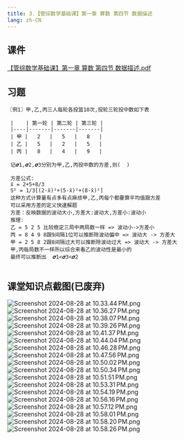 ```yaml
---
title: 3.【管综数学基础课】第一章 算数 第四节 数据描述
lang: zh-CN
---
```


## 课件
[【管综数学基础课】第一章 算数 第四节 数据描述.pdf](/math%2F1.%E6%95%B0%E5%AD%A6-%E5%9F%BA%E7%A1%80%E7%9F%A5%E8%AF%86%2F3.%E3%80%90%E7%AE%A1%E7%BB%BC%E6%95%B0%E5%AD%A6%E5%9F%BA%E7%A1%80%E8%AF%BE%E3%80%91%E7%AC%AC%E4%B8%80%E7%AB%A0%20%E7%AE%97%E6%95%B0%20%E7%AC%AC%E5%9B%9B%E8%8A%82%20%E6%95%B0%E6%8D%AE%E6%8F%8F%E8%BF%B0%2F%E3%80%90%E7%AE%A1%E7%BB%BC%E6%95%B0%E5%AD%A6%E5%9F%BA%E7%A1%80%E8%AF%BE%E3%80%91%E7%AC%AC%E4%B8%80%E7%AB%A0%20%E7%AE%97%E6%95%B0%20%E7%AC%AC%E5%9B%9B%E8%8A%82%20%E6%95%B0%E6%8D%AE%E6%8F%8F%E8%BF%B0.pdf)

## 习题
```
〖例1〗甲,乙,丙三人每轮各投篮10次,投轮三轮投中数如下表

 |    | 第一轮 | 第二轮 | 第三轮 |
 |----|-------|-------|-------|
 | 甲 |   2   |   5   |   8   |
 | 乙 |   5   |   2   |   5   |
 | 丙 |   8   |   4   |   9   |

 记𝝈1,𝝈2,𝝈3分别为甲,乙,丙投中数的方差,则(  )
 
 方差公式: 
 x̄ = 2+5+8/3
 S² = 1/3[(2-x̄)²+(5-x̄)²+(8-x̄)²]
 这种方式计算量有点多有点麻烦甲,乙,丙每个都要算平均值跟方差
 可以采用方差的定义快速解题
 方差：反映数据的波动大小,方差大:波动大,方差小:波动小
 推理:
 乙 = 5 2 5 比较稳定三局中两局数一样 => 波动小->方差小
 丙 = 8 4 9 8跟9间隔1位可以推断除波动偏中 => 波动大 -> 方差大 
 甲 = 2 5 8 2跟8间隔过大可以推断除波动过大 => 波动大 -> 方差大
 甲,丙每局数不一样所以综合来看乙的波动性是最小的
 最终可以推断出  𝝈1<𝝈3<𝝈2


```

## 课堂知识点截图(已废弃)
![Screenshot 2024-08-28 at 10.33.44 PM.png](..%2F..%2Fpublic%2Fmath%2F1.%E6%95%B0%E5%AD%A6-%E5%9F%BA%E7%A1%80%E7%9F%A5%E8%AF%86%2F3.%E3%80%90%E7%AE%A1%E7%BB%BC%E6%95%B0%E5%AD%A6%E5%9F%BA%E7%A1%80%E8%AF%BE%E3%80%91%E7%AC%AC%E4%B8%80%E7%AB%A0%20%E7%AE%97%E6%95%B0%20%E7%AC%AC%E5%9B%9B%E8%8A%82%20%E6%95%B0%E6%8D%AE%E6%8F%8F%E8%BF%B0%2FScreenshot%202024-08-28%20at%2010.33.44%E2%80%AFPM.png)
![Screenshot 2024-08-28 at 10.36.27 PM.png](..%2F..%2Fpublic%2Fmath%2F1.%E6%95%B0%E5%AD%A6-%E5%9F%BA%E7%A1%80%E7%9F%A5%E8%AF%86%2F3.%E3%80%90%E7%AE%A1%E7%BB%BC%E6%95%B0%E5%AD%A6%E5%9F%BA%E7%A1%80%E8%AF%BE%E3%80%91%E7%AC%AC%E4%B8%80%E7%AB%A0%20%E7%AE%97%E6%95%B0%20%E7%AC%AC%E5%9B%9B%E8%8A%82%20%E6%95%B0%E6%8D%AE%E6%8F%8F%E8%BF%B0%2FScreenshot%202024-08-28%20at%2010.36.27%E2%80%AFPM.png)
![Screenshot 2024-08-28 at 10.38.07 PM.png](..%2F..%2Fpublic%2Fmath%2F1.%E6%95%B0%E5%AD%A6-%E5%9F%BA%E7%A1%80%E7%9F%A5%E8%AF%86%2F3.%E3%80%90%E7%AE%A1%E7%BB%BC%E6%95%B0%E5%AD%A6%E5%9F%BA%E7%A1%80%E8%AF%BE%E3%80%91%E7%AC%AC%E4%B8%80%E7%AB%A0%20%E7%AE%97%E6%95%B0%20%E7%AC%AC%E5%9B%9B%E8%8A%82%20%E6%95%B0%E6%8D%AE%E6%8F%8F%E8%BF%B0%2FScreenshot%202024-08-28%20at%2010.38.07%E2%80%AFPM.png)
![Screenshot 2024-08-28 at 10.39.26 PM.png](..%2F..%2Fpublic%2Fmath%2F1.%E6%95%B0%E5%AD%A6-%E5%9F%BA%E7%A1%80%E7%9F%A5%E8%AF%86%2F3.%E3%80%90%E7%AE%A1%E7%BB%BC%E6%95%B0%E5%AD%A6%E5%9F%BA%E7%A1%80%E8%AF%BE%E3%80%91%E7%AC%AC%E4%B8%80%E7%AB%A0%20%E7%AE%97%E6%95%B0%20%E7%AC%AC%E5%9B%9B%E8%8A%82%20%E6%95%B0%E6%8D%AE%E6%8F%8F%E8%BF%B0%2FScreenshot%202024-08-28%20at%2010.39.26%E2%80%AFPM.png)
![Screenshot 2024-08-28 at 10.41.37 PM.png](..%2F..%2Fpublic%2Fmath%2F1.%E6%95%B0%E5%AD%A6-%E5%9F%BA%E7%A1%80%E7%9F%A5%E8%AF%86%2F3.%E3%80%90%E7%AE%A1%E7%BB%BC%E6%95%B0%E5%AD%A6%E5%9F%BA%E7%A1%80%E8%AF%BE%E3%80%91%E7%AC%AC%E4%B8%80%E7%AB%A0%20%E7%AE%97%E6%95%B0%20%E7%AC%AC%E5%9B%9B%E8%8A%82%20%E6%95%B0%E6%8D%AE%E6%8F%8F%E8%BF%B0%2FScreenshot%202024-08-28%20at%2010.41.37%E2%80%AFPM.png)
![Screenshot 2024-08-28 at 10.44.04 PM.png](..%2F..%2Fpublic%2Fmath%2F1.%E6%95%B0%E5%AD%A6-%E5%9F%BA%E7%A1%80%E7%9F%A5%E8%AF%86%2F3.%E3%80%90%E7%AE%A1%E7%BB%BC%E6%95%B0%E5%AD%A6%E5%9F%BA%E7%A1%80%E8%AF%BE%E3%80%91%E7%AC%AC%E4%B8%80%E7%AB%A0%20%E7%AE%97%E6%95%B0%20%E7%AC%AC%E5%9B%9B%E8%8A%82%20%E6%95%B0%E6%8D%AE%E6%8F%8F%E8%BF%B0%2FScreenshot%202024-08-28%20at%2010.44.04%E2%80%AFPM.png)
![Screenshot 2024-08-28 at 10.46.28 PM.png](..%2F..%2Fpublic%2Fmath%2F1.%E6%95%B0%E5%AD%A6-%E5%9F%BA%E7%A1%80%E7%9F%A5%E8%AF%86%2F3.%E3%80%90%E7%AE%A1%E7%BB%BC%E6%95%B0%E5%AD%A6%E5%9F%BA%E7%A1%80%E8%AF%BE%E3%80%91%E7%AC%AC%E4%B8%80%E7%AB%A0%20%E7%AE%97%E6%95%B0%20%E7%AC%AC%E5%9B%9B%E8%8A%82%20%E6%95%B0%E6%8D%AE%E6%8F%8F%E8%BF%B0%2FScreenshot%202024-08-28%20at%2010.46.28%E2%80%AFPM.png)
![Screenshot 2024-08-28 at 10.47.56 PM.png](..%2F..%2Fpublic%2Fmath%2F1.%E6%95%B0%E5%AD%A6-%E5%9F%BA%E7%A1%80%E7%9F%A5%E8%AF%86%2F3.%E3%80%90%E7%AE%A1%E7%BB%BC%E6%95%B0%E5%AD%A6%E5%9F%BA%E7%A1%80%E8%AF%BE%E3%80%91%E7%AC%AC%E4%B8%80%E7%AB%A0%20%E7%AE%97%E6%95%B0%20%E7%AC%AC%E5%9B%9B%E8%8A%82%20%E6%95%B0%E6%8D%AE%E6%8F%8F%E8%BF%B0%2FScreenshot%202024-08-28%20at%2010.47.56%E2%80%AFPM.png)
![Screenshot 2024-08-28 at 10.50.02 PM.png](..%2F..%2Fpublic%2Fmath%2F1.%E6%95%B0%E5%AD%A6-%E5%9F%BA%E7%A1%80%E7%9F%A5%E8%AF%86%2F3.%E3%80%90%E7%AE%A1%E7%BB%BC%E6%95%B0%E5%AD%A6%E5%9F%BA%E7%A1%80%E8%AF%BE%E3%80%91%E7%AC%AC%E4%B8%80%E7%AB%A0%20%E7%AE%97%E6%95%B0%20%E7%AC%AC%E5%9B%9B%E8%8A%82%20%E6%95%B0%E6%8D%AE%E6%8F%8F%E8%BF%B0%2FScreenshot%202024-08-28%20at%2010.50.02%E2%80%AFPM.png)
![Screenshot 2024-08-28 at 10.50.34 PM.png](..%2F..%2Fpublic%2Fmath%2F1.%E6%95%B0%E5%AD%A6-%E5%9F%BA%E7%A1%80%E7%9F%A5%E8%AF%86%2F3.%E3%80%90%E7%AE%A1%E7%BB%BC%E6%95%B0%E5%AD%A6%E5%9F%BA%E7%A1%80%E8%AF%BE%E3%80%91%E7%AC%AC%E4%B8%80%E7%AB%A0%20%E7%AE%97%E6%95%B0%20%E7%AC%AC%E5%9B%9B%E8%8A%82%20%E6%95%B0%E6%8D%AE%E6%8F%8F%E8%BF%B0%2FScreenshot%202024-08-28%20at%2010.50.34%E2%80%AFPM.png)
![Screenshot 2024-08-28 at 10.51.51 PM.png](..%2F..%2Fpublic%2Fmath%2F1.%E6%95%B0%E5%AD%A6-%E5%9F%BA%E7%A1%80%E7%9F%A5%E8%AF%86%2F3.%E3%80%90%E7%AE%A1%E7%BB%BC%E6%95%B0%E5%AD%A6%E5%9F%BA%E7%A1%80%E8%AF%BE%E3%80%91%E7%AC%AC%E4%B8%80%E7%AB%A0%20%E7%AE%97%E6%95%B0%20%E7%AC%AC%E5%9B%9B%E8%8A%82%20%E6%95%B0%E6%8D%AE%E6%8F%8F%E8%BF%B0%2FScreenshot%202024-08-28%20at%2010.51.51%E2%80%AFPM.png)
![Screenshot 2024-08-28 at 10.53.31 PM.png](..%2F..%2Fpublic%2Fmath%2F1.%E6%95%B0%E5%AD%A6-%E5%9F%BA%E7%A1%80%E7%9F%A5%E8%AF%86%2F3.%E3%80%90%E7%AE%A1%E7%BB%BC%E6%95%B0%E5%AD%A6%E5%9F%BA%E7%A1%80%E8%AF%BE%E3%80%91%E7%AC%AC%E4%B8%80%E7%AB%A0%20%E7%AE%97%E6%95%B0%20%E7%AC%AC%E5%9B%9B%E8%8A%82%20%E6%95%B0%E6%8D%AE%E6%8F%8F%E8%BF%B0%2FScreenshot%202024-08-28%20at%2010.53.31%E2%80%AFPM.png)
![Screenshot 2024-08-28 at 10.54.19 PM.png](..%2F..%2Fpublic%2Fmath%2F1.%E6%95%B0%E5%AD%A6-%E5%9F%BA%E7%A1%80%E7%9F%A5%E8%AF%86%2F3.%E3%80%90%E7%AE%A1%E7%BB%BC%E6%95%B0%E5%AD%A6%E5%9F%BA%E7%A1%80%E8%AF%BE%E3%80%91%E7%AC%AC%E4%B8%80%E7%AB%A0%20%E7%AE%97%E6%95%B0%20%E7%AC%AC%E5%9B%9B%E8%8A%82%20%E6%95%B0%E6%8D%AE%E6%8F%8F%E8%BF%B0%2FScreenshot%202024-08-28%20at%2010.54.19%E2%80%AFPM.png)
![Screenshot 2024-08-28 at 10.56.16 PM.png](..%2F..%2Fpublic%2Fmath%2F1.%E6%95%B0%E5%AD%A6-%E5%9F%BA%E7%A1%80%E7%9F%A5%E8%AF%86%2F3.%E3%80%90%E7%AE%A1%E7%BB%BC%E6%95%B0%E5%AD%A6%E5%9F%BA%E7%A1%80%E8%AF%BE%E3%80%91%E7%AC%AC%E4%B8%80%E7%AB%A0%20%E7%AE%97%E6%95%B0%20%E7%AC%AC%E5%9B%9B%E8%8A%82%20%E6%95%B0%E6%8D%AE%E6%8F%8F%E8%BF%B0%2FScreenshot%202024-08-28%20at%2010.56.16%E2%80%AFPM.png)
![Screenshot 2024-08-28 at 10.57.12 PM.png](..%2F..%2Fpublic%2Fmath%2F1.%E6%95%B0%E5%AD%A6-%E5%9F%BA%E7%A1%80%E7%9F%A5%E8%AF%86%2F3.%E3%80%90%E7%AE%A1%E7%BB%BC%E6%95%B0%E5%AD%A6%E5%9F%BA%E7%A1%80%E8%AF%BE%E3%80%91%E7%AC%AC%E4%B8%80%E7%AB%A0%20%E7%AE%97%E6%95%B0%20%E7%AC%AC%E5%9B%9B%E8%8A%82%20%E6%95%B0%E6%8D%AE%E6%8F%8F%E8%BF%B0%2FScreenshot%202024-08-28%20at%2010.57.12%E2%80%AFPM.png)
![Screenshot 2024-08-28 at 10.58.01 PM.png](..%2F..%2Fpublic%2Fmath%2F1.%E6%95%B0%E5%AD%A6-%E5%9F%BA%E7%A1%80%E7%9F%A5%E8%AF%86%2F3.%E3%80%90%E7%AE%A1%E7%BB%BC%E6%95%B0%E5%AD%A6%E5%9F%BA%E7%A1%80%E8%AF%BE%E3%80%91%E7%AC%AC%E4%B8%80%E7%AB%A0%20%E7%AE%97%E6%95%B0%20%E7%AC%AC%E5%9B%9B%E8%8A%82%20%E6%95%B0%E6%8D%AE%E6%8F%8F%E8%BF%B0%2FScreenshot%202024-08-28%20at%2010.58.01%E2%80%AFPM.png)
![Screenshot 2024-08-28 at 10.58.20 PM.png](..%2F..%2Fpublic%2Fmath%2F1.%E6%95%B0%E5%AD%A6-%E5%9F%BA%E7%A1%80%E7%9F%A5%E8%AF%86%2F3.%E3%80%90%E7%AE%A1%E7%BB%BC%E6%95%B0%E5%AD%A6%E5%9F%BA%E7%A1%80%E8%AF%BE%E3%80%91%E7%AC%AC%E4%B8%80%E7%AB%A0%20%E7%AE%97%E6%95%B0%20%E7%AC%AC%E5%9B%9B%E8%8A%82%20%E6%95%B0%E6%8D%AE%E6%8F%8F%E8%BF%B0%2FScreenshot%202024-08-28%20at%2010.58.20%E2%80%AFPM.png)
![Screenshot 2024-08-28 at 10.58.26 PM.png](..%2F..%2Fpublic%2Fmath%2F1.%E6%95%B0%E5%AD%A6-%E5%9F%BA%E7%A1%80%E7%9F%A5%E8%AF%86%2F3.%E3%80%90%E7%AE%A1%E7%BB%BC%E6%95%B0%E5%AD%A6%E5%9F%BA%E7%A1%80%E8%AF%BE%E3%80%91%E7%AC%AC%E4%B8%80%E7%AB%A0%20%E7%AE%97%E6%95%B0%20%E7%AC%AC%E5%9B%9B%E8%8A%82%20%E6%95%B0%E6%8D%AE%E6%8F%8F%E8%BF%B0%2FScreenshot%202024-08-28%20at%2010.58.26%E2%80%AFPM.png)
